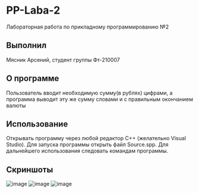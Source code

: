 # PP-Laba-2
Лабораторная работа по прикладному программированию №2

## Выполнил 
Мясник Арсений, студент группы Фт-210007

## О программе
Пользователь вводит необходимую сумму(в рублях) цифрами, а программа выводит эту же сумму словами и с правильным окончанием валюты

## Использование

Открывать программу через любой редактор C++ (желательно Visual Studio). Для запуска программы открыть файл Source.spp. Для дальнейшего использования следовать командам программы.

## Скриншоты
![image](https://user-images.githubusercontent.com/65024125/189938804-c25178fa-4d51-4d6b-a595-c075adeed341.png)
![image](https://user-images.githubusercontent.com/65024125/189939060-6fec80e2-8e45-451b-a9b4-e7f3ecc5406d.png)
![image](https://user-images.githubusercontent.com/65024125/189939163-26633f0d-357d-49a6-9736-ebea117382a5.png)
